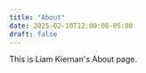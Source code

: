 ```yaml
---
title: "About"
date: 2025-02-10T12:00:00-05:00
draft: false
---
```


This is Liam Kiernan's About page.

